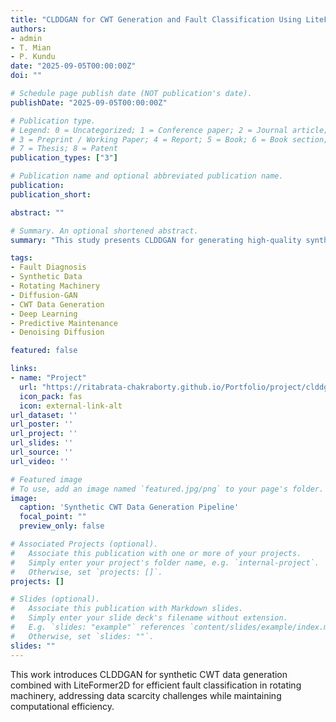 ```yaml
---
title: "CLDDGAN for CWT Generation and Fault Classification Using LiteFormer2D"
authors:
- admin
- T. Mian
- P. Kundu
date: "2025-09-05T00:00:00Z"
doi: ""

# Schedule page publish date (NOT publication's date).
publishDate: "2025-09-05T00:00:00Z"

# Publication type.
# Legend: 0 = Uncategorized; 1 = Conference paper; 2 = Journal article;
# 3 = Preprint / Working Paper; 4 = Report; 5 = Book; 6 = Book section;
# 7 = Thesis; 8 = Patent
publication_types: ["3"]

# Publication name and optional abbreviated publication name.
publication: 
publication_short: 

abstract: ""

# Summary. An optional shortened abstract.
summary: "This study presents CLDDGAN for generating high-quality synthetic CWT data and fault classification using the lightweight LiteFormer2D architecture for rotating machinery fault diagnosis."

tags:
- Fault Diagnosis
- Synthetic Data
- Rotating Machinery
- Diffusion-GAN
- CWT Data Generation
- Deep Learning
- Predictive Maintenance
- Denoising Diffusion

featured: false

links:
- name: "Project"
  url: "https://ritabrata-chakraborty.github.io/Portfolio/project/clddgan-cwt/"
  icon_pack: fas
  icon: external-link-alt
url_dataset: ''
url_poster: ''
url_project: ''
url_slides: ''
url_source: ''
url_video: ''

# Featured image
# To use, add an image named `featured.jpg/png` to your page's folder. 
image:
  caption: 'Synthetic CWT Data Generation Pipeline'
  focal_point: ""
  preview_only: false

# Associated Projects (optional).
#   Associate this publication with one or more of your projects.
#   Simply enter your project's folder name, e.g. `internal-project`.
#   Otherwise, set `projects: []`.
projects: []

# Slides (optional).
#   Associate this publication with Markdown slides.
#   Simply enter your slide deck's filename without extension.
#   E.g. `slides: "example"` references `content/slides/example/index.md`.
#   Otherwise, set `slides: ""`.
slides: ""
---
```

This work introduces CLDDGAN for synthetic CWT data generation combined with LiteFormer2D for efficient fault classification in rotating machinery, addressing data scarcity challenges while maintaining computational efficiency.

